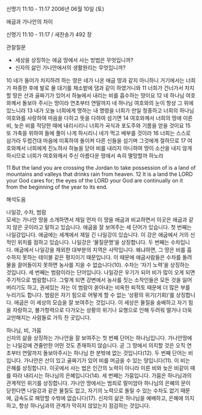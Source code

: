 신명기 11:10 - 11:17 
2006년 06월 10일 (토)

애굽과 가나안의 차이



신명기 11:10 - 11:17 / 새찬송가 492 장


관찰질문
- 세상을 상징하는 애굽 땅에서 사는 방법은 무엇입니까?
- 신자의 삶인 가나안에서의 생활원리는 무엇입니까? 

10 네가 들어가 차지하려 하는 땅은 네가 나온 애굽 땅과 같지 아니하니 거기에서는 너희가 파종한 후에 발로 물 대기를 채소밭에 댐과 같이 하였거니와 11 너희가 건너가서 차지할 땅은 산과 골짜기가 있어서 하늘에서 내리는 비를 흡수하는 땅이요 12 네 하나님 여호와께서 돌보아 주시는 땅이라 연초부터 연말까지 네 하나님 여호와의 눈이 항상 그 위에 있느니라 13 내가 오늘 너희에게 명하는 내 명령을 너희가 만일 청종하고 너희의 하나님 여호와를 사랑하여 마음을 다하고 뜻을 다하여 섬기면 14 여호와께서 너희의 땅에 이른 비, 늦은 비를 적당한 때에 내리시리니 너희가 곡식과 포도주와 기름을 얻을 것이요 15 또 가축을 위하여 들에 풀이 나게 하시리니 네가 먹고 배부를 것이라 16 너희는 스스로 삼가라 두렵건대 마음에 미혹하여 돌이켜 다른 신들을 섬기며 그것에게 절하므로 17 여호와께서 너희에게 진노하사 하늘을 닫아 비를 내리지 아니하여 땅이 소산을 내지 않게 하시므로 너희가 여호와께서 주신 아름다운 땅에서 속히 멸망할까 하노라 

11  But the land you are crossing the Jordan to take possession of is a land of mountains and valleys that drinks rain from heaven. 12  It is a land the LORD your God cares for; the eyes of the LORD your God are continually on it from the beginning of the year to its end.

해석도움





나일강, 수차, 범람  
모세는 가나안 땅을 소개하면서 제일 먼저 이 땅을 애굽과 비교하면서 이곳은 애굽과 같지 않은 곳이라고 말하고 있습니다. 애굽을 잘 보여주는 세 단어가 있습니다. 첫 번째는 나일강입니다. 애굽에는 세계에서 제일 긴 나일강이 있습니다. 이 강은 애굽에서 거의 신적인 위치를 점하고 있습니다. 나일강은 ‘물질문명’을 상징합니다. 두 번째는 수차입니다. 애굽에서 나일강을 제외한 대부분의 지역은 사막입니다. 왜냐하면, 그 땅은 비를 흡수하지 못하는 테이블 같은 평지이기 때문입니다. 이 때문에 애굽사람들은 수차를 돌려 물을 끌어들이지 못하면 농사를 지을 수 없습니다(10). 수차는 ‘자기 노력’을 상징하는 것입니다. 세 번째는 범람이라는 단어입니다. 나일강은 우기가 되어 비가 많이 오게 되면 주기적으로 범람합니다. 그렇게 되면 강변에서 농사를 짓는 소작인들은 모든 것을 잃어버리기도 하고, 권세있는 자는 이 범람이 쏟아내는 비옥한 퇴적토 때문에 더 많은 부를 누리기도 합니다.  범람은 자기 힘으로 어떻게 할 수 없는 ‘상황의 위기(기회)’를 상징합니다. 애굽은 이 세상의 모습을 잘 보여주는 것입니다. 이 세상은 물질을 숭배하고 자기 힘을 자랑하고, 불가항력으로 다가오는 상황의 위기나 요행으로 인해 두려워 떨거나 더욱 교만해지는 사람들로 가득 찬 곳입니다. 

하나님, 비, 가뭄  
신자의 삶을 상징하는 가나안을 잘 보여주는 첫 번째 단어는 하나님입니다. 가나안땅에는 나일강에 견줄만한 어떤 것도 존재하지 않습니다. 곧 그 땅에서 의지할 것은 오직 연초부터 연말까지 돌보아주시는 하나님 한 분밖에 없는 것입니다(12). 두 번째 단어는 비입니다. 가나안은 산이 있고 골짜기가 있어 비를 머금을 수 있는 땅입니다(11). 이 비는 은혜를 상징합니다. 이곳에서 사는 법은 인간의 노력이 아니라 이른 비와 늦은 비같이 때를 따라 내리시는 하나님의 은혜입니다(14). 세 번째는 가뭄입니다. 가뭄은 하나님과의 관계적인 위기를 상징합니다. 가나안 땅에서는 범죄로 말미암아 하나님의 은혜의 문이 닫힌다면 나일강과 같은 물질도 없고, 자기의 노력으로 돌릴 수 있는 수차도 없기 때문에, 급속도로 패망할 수밖에 없습니다(17). 신자의 삶은 하나님을 예배하고, 은혜에 의지하고, 항상 하나님과의 관계가 막히지 않았는지 점검하는 것입니다.